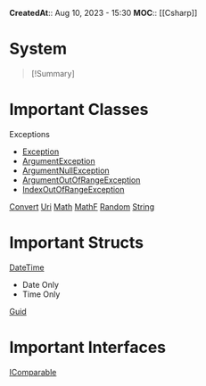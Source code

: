 **CreatedAt**:: Aug 10, 2023 - 15:30
**MOC**:: [[Csharp]]
# System

>[!Summary]
> 

# Important Classes
Exceptions
- [Exception](https://learn.microsoft.com/en-us/dotnet/api/system.exception?view=net-7.0)
- [ArgumentException](https://learn.microsoft.com/en-us/dotnet/api/system.argumentexception?view=net-7.0)
- [ArgumentNullException](https://learn.microsoft.com/en-us/dotnet/api/system.argumentnullexception?view=net-7.0)
- [ArgumentOutOfRangeException](https://learn.microsoft.com/en-us/dotnet/api/system.argumentoutofrangeexception?view=net-7.0)
- [IndexOutOfRangeException](https://learn.microsoft.com/en-us/dotnet/api/system.indexoutofrangeexception?view=net-7.0)
	
[Convert](https://learn.microsoft.com/en-us/dotnet/api/system.convert?view=net-7.0)
[Uri](https://learn.microsoft.com/en-us/dotnet/api/system.uri?view=net-7.0)
[Math](https://learn.microsoft.com/en-us/dotnet/api/system.math?view=net-7.0)
[MathF](https://learn.microsoft.com/en-us/dotnet/api/system.mathf?view=net-7.0)
[Random](https://learn.microsoft.com/en-us/dotnet/api/system.random?view=net-7.0)
[String](https://learn.microsoft.com/en-us/dotnet/api/system.string?view=net-7.0#methods)
# Important Structs
[DateTime](https://learn.microsoft.com/en-us/dotnet/api/system?view=net-7.0)
- Date Only 
- Time Only

[Guid](https://learn.microsoft.com/en-us/dotnet/api/system.guid?view=net-7.0)


# Important Interfaces
[IComparable](https://learn.microsoft.com/en-us/dotnet/api/system.icomparable-1?view=net-7.0)